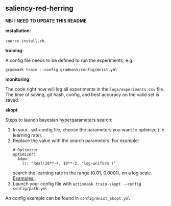 saliency-red-herring
--------------------

**NB: I NEED TO UPDATE THIS README**

**installation**:

`source install.sh`.


**training**:

A config file needs to be defined to run the experiments, e.g.:

```
gradmask train --config gradmask/config/mnist.yml
```

**monitoring**:

The code right now will log all experiments in the `logs/experiments.csv` file.
The time of saving, git hash, config, and best accuracy on the valid set is
saved.

**skopt**

Steps to launch bayesian hyperparameters search:
1. In your `.yml` config file, choose the parameters you want to optimize
   (i.e. learning rate).
2. Replace the value with  the search parameters. For example:
    ```
    # Optimizer
    optimizer:
      Adam:
        lr: "Real(10**-4, 10**-2, 'log-uniform')"
    ```
    search the learning rate in the range (0.01, 0.0001), on a log scale.
    [Examples.](https://scikit-optimize.github.io/#skopt.BayesSearchCV).
3. Launch your config file with `activmask train-skopt --config config/path.yml`

An config example can be found in `config/mnist_skopt.yml`

